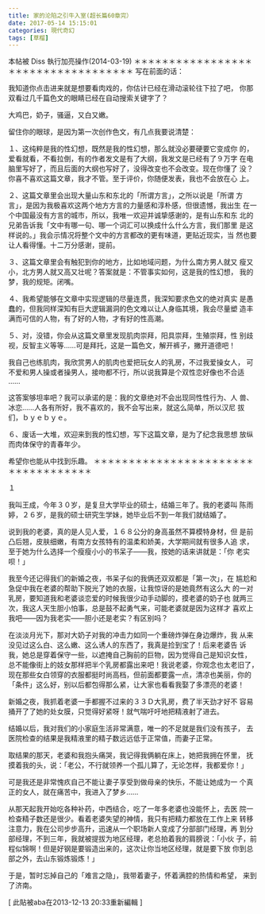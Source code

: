 ```yaml
---
title: 家的沦陷之引牛入室(超长篇60章完）
date: 2017-05-14 15:15:01
categories: 現代奇幻
tags: [草榴]
---
```

本帖被 Diss 執行加亮操作(2014-03-19)
＊＊＊＊＊＊＊＊＊＊＊＊＊＊＊＊＊＊＊＊＊＊＊＊＊＊＊＊＊＊＊＊＊＊＊
写在前面的话：

我知道你点击进来就是想要看肉戏的，你估计已经在滑动滚轮往下拉了吧，
你那双看过几千篇色文的眼睛已经在自动搜索关键字了？

大鸡巴，奶子，骚逼，又白又嫩。

留住你的眼球，是因为第一次创作色文，有几点我要说清楚：

１、这纯粹是我的性幻想，既然是我的性幻想，那么就没必要硬要它变成你
的，爱看就看，不看拉倒，有的作者发文是有了大纲，我发文是已经有了９万字
在电脑里写好了，而且后面的大纲也写好了，没得改变也不会改变。现在你懂了
没？你喜不喜欢这篇文章，我才不管。至于评价，你随便发表，我也不会放在心
上。

２、这篇文章里会出现大量山东和东北的「所谓方言」，之所以说是「所谓
方言」，是因为我极喜欢这两个地方方言的力量感和淳朴感，但很遗憾，我出生
在一个中国最没有方言的城市，所以，我唯一欢迎并诚挚感谢的，是有山东和东
北的兄弟告诉我「文中有哪一句、哪一个词汇可以换成什么什么方言，我们那里
是这样说的。」我会示情况将整个文中的方言都改的更有味道，更贴近现实，当
然也要让人看得懂。十二万分感谢，提前。

３、这篇文章里会有触犯到你的地方，比如地域问题，为什么南方男人就又
瘦又小，北方男人就又高又壮呢？答案就是：不管事实如何，这是我的性幻想，
我的梦，我的规矩。闭嘴。

４、我希望能够在文章中实现逻辑的尽量连贯，我深知要求色文的绝对真实
是愚蠢的，但我同样深知有巨大逻辑漏洞的色文难以让人身临其境，我会尽量塑
造丰满而可信的人物，有了好的人物，才有好的性高潮。

５、对，没错，你会从这篇文章里发现肌肉崇拜，阳具崇拜，生殖崇拜，性
别歧视，反智主义等等……可是拜托，这是一篇色文，解开裤子，撇开道德吧！

我自己也练肌肉，我欣赏男人的肌肉也爱把玩女人的乳房，不过我爱操女人，
可不爱和男人操或者操男人，接吻都不行，所以说我算是个双性恋好像也不合适
……

这答案够坦率吧？我可以承诺的是：我的文章绝对不会出现同性性行为、人
兽、冰恋……人各有所好，我不喜欢的，我不会写出来，就这么简单，所以汉尼
拔们，ｂｙｅｂｙｅ。

６、废话一大堆，欢迎来到我的性幻想，写下这篇文章，是为了纪念我思想
放纵而肉体保守的青春年少。

希望你也能从中找到乐趣。
＊＊＊＊＊＊＊＊＊＊＊＊＊＊＊＊＊＊＊＊＊＊＊＊＊＊＊＊＊＊＊＊＊＊＊

１

我叫王成，今年３０岁，是复旦大学毕业的硕士，结婚三年了。我的老婆叫
陈雨婷，２６岁，是我的硕士研究生学妹，她毕业后不到一年我们就结婚了。

说到我的老婆，真的是人见人爱，１６８公分的身高虽然不算模特身材，但
是前凸后翘，皮肤细嫩，有南方女孩特有的温柔和娇美，大学期间就有很多人追
求，至于她为什么选择一个瘦瘦小小的书呆子——我，按她的话来讲就是：「你
老实呗！」

我至今还记得我们的新婚之夜，书呆子似的我俩还双双都是「第一次」，在
尴尬和急促中我在老婆的帮助下脱光了她的衣服，让我惊讶的是她竟然有这么大
的一对乳房，要知道我和老婆谈恋爱的时候我很少动手动脚的，摸老婆的奶子也
就两三次，我这人天生胆小怕事，总是鼓不起勇气来，可能老婆就是因为这样才
喜欢上我吧——因为我老实——胆小还是老实？有区别吗？

在淡淡月光下，那对大奶子对我的冲击力如同一个重磅炸弹在身边爆炸，我
从来没见过这么白、这么嫩、这么诱人的东西了，我真是捡到宝了！后来老婆告
诉我，她总是穿着保守一些，以遮掩自己胸前的巨物，因为觉得自己是知识女性，
总不能像街上的妓女那样把半个乳房都露出来吧！我说老婆，你观念也太老旧了，
现在那些女白领穿的衣服都挺时尚高档，但前面都要露一点，清凉也美丽，你的
「条件」这么好，别以后都包得那么紧，让大家也看看我娶了多漂亮的老婆！

新婚之夜，我抓着老婆一手都握不过来的３３Ｄ大乳房，费了半天劲才好不
容易捅开了了她的处女膜，只觉得好紧呀！就气喘吁吁地把精液射了进去。

结婚以后，我对我们的小家庭生活非常满意，唯一的不足就是我们没有孩子，
去医院检查的结果是我精液里的精子数远远低于正常值，而妻子正常。

取结果的那天，老婆和我抱头痛哭，我记得我俩躺在床上，她把我拥在怀里，
抚摸着我的头，说：「老公，不行就领养一个孤儿算了，无论怎样，我都爱你！」

可是我还是非常愧疚自己不能让妻子享受到做母亲的快乐，不能让她成为一
个真正的女人，就在痛苦中，我进入了梦乡……

从那天起我开始吃各种补药，中西结合，吃了一年多老婆也没能怀上，去医
院一检查精子数还是很少。看着老婆失望的神情，我只有把精力都放在工作上来
转移注意力，我在公司步步高升，迅速从一个职场新人变成了分部部门经理，再
到分部经理，不到三年，我就被提拔为地区经理，老总拍着我的肩膀说：「小伙
子，前程似锦啊！但是好钢是要锻造出来的，这次让你当地区经理，就是要下放
你到总部之外，去山东锻炼锻炼！」

于是，暂时忘掉自己的「难言之隐」，我带着妻子，怀着满腔的热情和希望，
来到了济南。




[ 此貼被aba在2013-12-13 20:33重新編輯 ]